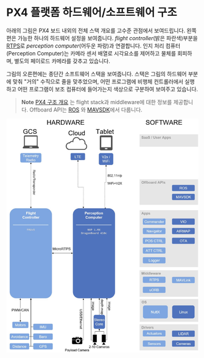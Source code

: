 # PX4 플랫폼 하드웨어/소프트웨어 구조

아래의 그림은 PX4 보드 내외의 전체 스택 개요를 고수준 관점에서 보여드립니다. 왼쪽 편은 가능한 하나의 하드웨어 설정을 보여줍니다. *flight controller*(밝은 파란색)부분을 [RTPS](../middleware/micrortps.md)로 *perception computer*(어두운 파랑)과 연결합니다. 인지 처리 컴퓨터(Perception Computer)는 카메라 센서 배열로 시각요소를 제어하고 물체를 회피하며, 별도의 페이로드 카메라를 갖추고 있습니다.

그림의 오른편에는 종단간 소프트웨어 스택을 보여줍니다. 스택은 그림의 하드웨어 부분에 맞춰 "거의" 수직으로 줄을 맞추었으며, 어떤 프로그램에 비행체 컨트롤러에서 실행하고 어떤 프로그램이 보조 컴퓨터에 들어가는지 색상으로 구분하여 보여주고 있습니다.

> **Note** [PX4 구조 개요](../concept/architecture.md) 는 flight stack과 middleware에 대한 정보를 제공합니다. Offboard API는 [ROS](../ros/README.md) 와 [MAVSDK](https://mavsdk.mavlink.io/develop/en/index.html)에서 다룹니다.

![PX4 플랫폼 구조](../../assets/diagrams/dronecode_platform_architecture.jpg)

<!-- The drawing is on draw.io: https://drive.google.com/file/d/14sgSpcs7NcBatW-qn0dLtyMHvwNMSSlm/view?usp=sharing. Request access from dev team. -->